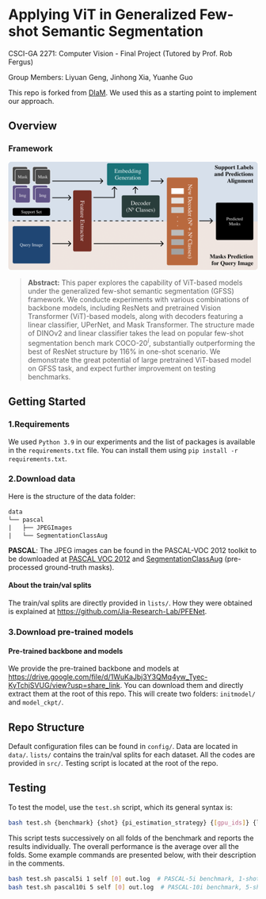 # Applying ViT in Generalized Few-shot Semantic Segmentation
CSCI-GA 2271: Computer Vision - Final Project (Tutored by Prof. Rob Fergus)

Group Members: Liyuan Geng, Jinhong Xia, Yuanhe Guo

This repo is forked from [DIaM](https://github.com/sinahmr/DIaM). We used this as a starting point to implement our approach.

## Overview
### Framework
![framework](presentation/framework.png)

> **Abstract:** This paper explores the capability of ViT-based models under the generalized few-shot semantic segmentation (GFSS) framework. We conducte experiments with various combinations of backbone models, including ResNets and pretrained Vision Transformer (ViT)-based models, along with decoders featuring a linear classifier, UPerNet, and Mask Transformer. The structure made of DINOv2 and linear classifier takes the lead on popular few-shot segmentation bench mark COCO-$20^i$, substantially outperforming the best of ResNet structure by $116\%$ in one-shot scenario. We demonstrate the great potential of large pretrained ViT-based model on GFSS task, and expect further improvement on testing benchmarks.

## Getting Started

### 1.Requirements
We used `Python 3.9` in our experiments and the list of packages is available in the `requirements.txt` file. You can install them using `pip install -r requirements.txt`.

### 2.Download data

Here is the structure of the data folder:

```
data
└── pascal
|   ├── JPEGImages
|   └── SegmentationClassAug
```
**PASCAL**: The JPEG images can be found in the PASCAL-VOC 2012 toolkit to be downloaded at [PASCAL VOC 2012](http://host.robots.ox.ac.uk/pascal/VOC/voc2012/VOCtrainval_11-May-2012.tar) and [SegmentationClassAug](https://etsmtl365-my.sharepoint.com/:u:/g/personal/seyed-mohammadsina_hajimiri_1_ens_etsmtl_ca/Ef70aWKWEidJoR_NZb131SwB3t7WIHMjJK316qxIu_SPyw?e=CVtNKY) (pre-processed ground-truth masks).

#### About the train/val splits

The train/val splits are directly provided in `lists/`. How they were obtained is explained at https://github.com/Jia-Research-Lab/PFENet.

### 3.Download pre-trained models

#### Pre-trained backbone and models
We provide the pre-trained backbone and models at https://drive.google.com/file/d/1WuKaJbj3Y3QMq4yw_Tyec-KyTchjSVUG/view?usp=share_link. You can download them and directly extract them at the root of this repo. This will create two folders: `initmodel/` and `model_ckpt/`.

## Repo Structure

Default configuration files can be found in `config/`. Data are located in `data/`. `lists/` contains the train/val splits for each dataset. All the codes are provided in `src/`. Testing script is located at the root of the repo.

## Testing

To test the model, use the `test.sh` script, which its general syntax is:
```bash
bash test.sh {benchmark} {shot} {pi_estimation_strategy} {[gpu_ids]} {log_path}
```
This script tests successively on all folds of the benchmark and reports the results individually. The overall performance is the average over all the folds. Some example commands are presented below, with their description in the comments.

```bash
bash test.sh pascal5i 1 self [0] out.log  # PASCAL-5i benchmark, 1-shot, estimate pi by model's output
bash test.sh pascal10i 5 self [0] out.log  # PASCAL-10i benchmark, 5-shot, estimate pi by model's output
```

